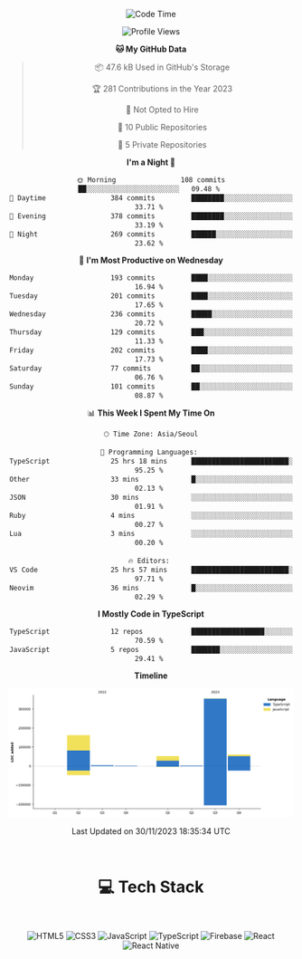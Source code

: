<div align="center">

  <!--START_SECTION:waka-->
![Code Time](http://img.shields.io/badge/Code%20Time-189%20hrs%207%20mins-blue)

![Profile Views](http://img.shields.io/badge/Profile%20Views-2-blue)

**🐱 My GitHub Data** 

> 📦 47.6 kB Used in GitHub's Storage 
 > 
> 🏆 281 Contributions in the Year 2023
 > 
> 🚫 Not Opted to Hire
 > 
> 📜 10 Public Repositories 
 > 
> 🔑 5 Private Repositories 
 > 
**I'm a Night 🦉** 

```text
🌞 Morning                108 commits         ██░░░░░░░░░░░░░░░░░░░░░░░   09.48 % 
🌆 Daytime                384 commits         ████████░░░░░░░░░░░░░░░░░   33.71 % 
🌃 Evening                378 commits         ████████░░░░░░░░░░░░░░░░░   33.19 % 
🌙 Night                  269 commits         ██████░░░░░░░░░░░░░░░░░░░   23.62 % 
```
📅 **I'm Most Productive on Wednesday** 

```text
Monday                   193 commits         ████░░░░░░░░░░░░░░░░░░░░░   16.94 % 
Tuesday                  201 commits         ████░░░░░░░░░░░░░░░░░░░░░   17.65 % 
Wednesday                236 commits         █████░░░░░░░░░░░░░░░░░░░░   20.72 % 
Thursday                 129 commits         ███░░░░░░░░░░░░░░░░░░░░░░   11.33 % 
Friday                   202 commits         ████░░░░░░░░░░░░░░░░░░░░░   17.73 % 
Saturday                 77 commits          ██░░░░░░░░░░░░░░░░░░░░░░░   06.76 % 
Sunday                   101 commits         ██░░░░░░░░░░░░░░░░░░░░░░░   08.87 % 
```


📊 **This Week I Spent My Time On** 

```text
🕑︎ Time Zone: Asia/Seoul

💬 Programming Languages: 
TypeScript               25 hrs 18 mins      ████████████████████████░   95.25 % 
Other                    33 mins             █░░░░░░░░░░░░░░░░░░░░░░░░   02.13 % 
JSON                     30 mins             ░░░░░░░░░░░░░░░░░░░░░░░░░   01.91 % 
Ruby                     4 mins              ░░░░░░░░░░░░░░░░░░░░░░░░░   00.27 % 
Lua                      3 mins              ░░░░░░░░░░░░░░░░░░░░░░░░░   00.20 % 

🔥 Editors: 
VS Code                  25 hrs 57 mins      ████████████████████████░   97.71 % 
Neovim                   36 mins             █░░░░░░░░░░░░░░░░░░░░░░░░   02.29 % 
```

**I Mostly Code in TypeScript** 

```text
TypeScript               12 repos            ██████████████████░░░░░░░   70.59 % 
JavaScript               5 repos             ███████░░░░░░░░░░░░░░░░░░   29.41 % 
```



**Timeline**

![Lines of Code chart](https://raw.githubusercontent.com/SONGDAM/SONGDAM/master/assets/bar_graph.png)


 Last Updated on 30/11/2023 18:35:34 UTC
<!--END_SECTION:waka-->

  
 <br>
  
# 💻 Tech Stack
  
</div>

</br>

<div align="center">

   ![HTML5](https://img.shields.io/badge/html5-%23E34F26.svg?style=for-the-badge&logo=html5&logoColor=white) ![CSS3](https://img.shields.io/badge/css3-%231572B6.svg?style=for-the-badge&logo=css3&logoColor=white) ![JavaScript](https://img.shields.io/badge/javascript-%23323330.svg?style=for-the-badge&logo=javascript&logoColor=%23F7DF1E) 
 ![TypeScript](https://img.shields.io/badge/typescript-%23007ACC.svg?style=for-the-badge&logo=typescript&logoColor=white)
  ![Firebase](https://img.shields.io/badge/firebase-%23039BE5.svg?style=for-the-badge&logo=firebase) 
 ![React](https://img.shields.io/badge/react-%2320232a.svg?style=for-the-badge&logo=react&logoColor=%2361DAFB) ![React Native](https://img.shields.io/badge/react_native-%2320232a.svg?style=for-the-badge&logo=react&logoColor=%2361DAFB) 

 
</div>
